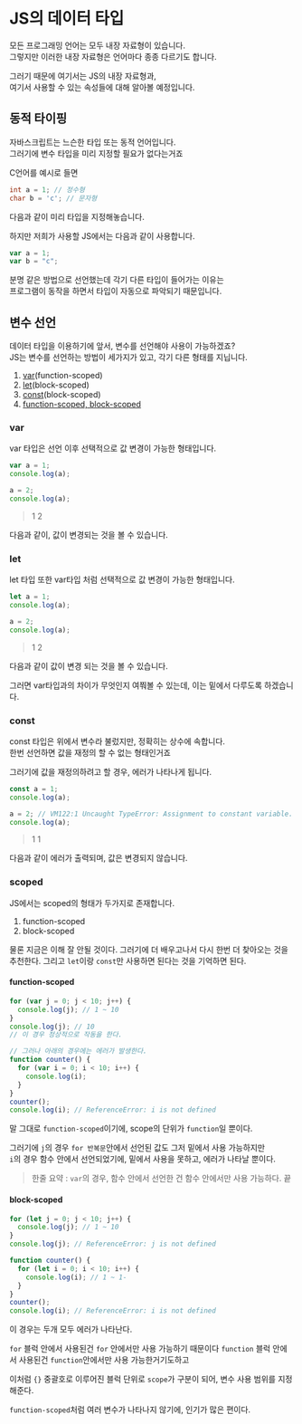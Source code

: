 # JS의 데이터 타입

모든 프로그래밍 언어는 모두 내장 자료형이 있습니다.  
그렇지만 이러한 내장 자료형은 언어마다 종종 다르기도 합니다.

그러기 때문에 여기서는 JS의 내장 자료형과,  
여기서 사용할 수 있는 속성들에 대해 알아볼 예정입니다.

## 동적 타이핑

자바스크립트는 느슨한 타입 또는 동적 언어입니다.  
그러기에 변수 타입을 미리 지정할 필요가 없다는거죠

C언어를 예시로 들면

```c
int a = 1; // 정수형
char b = 'c'; // 문자형
```

다음과 같이 미리 타입을 지정해놓습니다.

하지만 저희가 사용할 JS에서는 다음과 같이 사용합니다.

```js
var a = 1;
var b = "c";
```

분명 같은 방법으로 선언했는데 각기 다른 타입이 들어가는 이유는  
프로그램이 동작을 하면서 타입이 자동으로 파악되기 때문입니다.

## 변수 선언

데이터 타입을 이용하기에 앞서, 변수를 선언해야 사용이 가능하겠죠?  
JS는 변수를 선언하는 방법이 세가지가 있고, 각기 다른 형태를 지닙니다.

1. [var](#var)(function-scoped)
2. [let](#let)(block-scoped)
3. [const](#const)(block-scoped)
4. [function-scoped, block-scoped](#scoped)

### var

var 타입은 선언 이후 선택적으로 값 변경이 가능한 형태입니다.

```js
var a = 1;
console.log(a);

a = 2;
console.log(a);
```

> 1
> 2

다음과 같이, 값이 변경되는 것을 볼 수 있습니다.

### let

let 타입 또한 var타입 처럼 선택적으로 값 변경이 가능한 형태입니다.

```js
let a = 1;
console.log(a);

a = 2;
console.log(a);
```

> 1
> 2

다음과 같이 값이 변경 되는 것을 볼 수 있습니다.

그러면 var타입과의 차이가 무엇인지 여쭤볼 수 있는데, 이는 밑에서 다루도록 하겠습니다.

### const

const 타입은 위에서 변수라 불렀지만, 정확히는 상수에 속합니다.  
한번 선언하면 값을 재정의 할 수 없는 형태인거죠

그러기에 값을 재정의하려고 할 경우, 에러가 나타나게 됩니다.

```js
const a = 1;
console.log(a);

a = 2; // VM122:1 Uncaught TypeError: Assignment to constant variable.
console.log(a);
```

> 1
> 1

다음과 같이 에러가 출력되며, 값은 변경되지 않습니다.

### scoped

JS에서는 scoped의 형태가 두가지로 존재합니다.

1. function-scoped
2. block-scoped

물론 지금은 이해 잘 안될 것이다. 그러기에 더 배우고나서 다시 한번 더 찾아오는 것을 추천한다.
그리고 `let`이랑 `const`만 사용하면 된다는 것을 기억하면 된다.

#### function-scoped

```js
for (var j = 0; j < 10; j++) {
  console.log(j); // 1 ~ 10
}
console.log(j); // 10
// 이 경우 정상적으로 작동을 한다.

// 그러나 아래의 경우에는 에러가 발생한다.
function counter() {
  for (var i = 0; i < 10; i++) {
    console.log(i);
  }
}
counter();
console.log(i); // ReferenceError: i is not defined
```

말 그대로 `function-scoped`이기에, scope의 단위가 `function`일 뿐이다.

그러기에 `j`의 경우 `for 반복문`안에서 선언된 값도 그저 밑에서 사용 가능하지만  
`i`의 경우 함수 안에서 선언되었기에, 밑에서 사용을 못하고, 에러가 나타날 뿐이다.

> 한줄 요약 : `var`의 경우, 함수 안에서 선언한 건 함수 안에서만 사용 가능하다. 끝

#### block-scoped

```js
for (let j = 0; j < 10; j++) {
  console.log(j); // 1 ~ 10
}
console.log(j); // ReferenceError: j is not defined

function counter() {
  for (let i = 0; i < 10; i++) {
    console.log(i); // 1 ~ 1-
  }
}
counter();
console.log(i); // ReferenceError: i is not defined
```

이 경우는 두개 모두 에러가 나타난다.

`for` 블럭 안에서 사용된건 `for` 안에서만 사용 가능하기 때문이다
`function` 블럭 안에서 사용된건 `function`안에서만 사용 가능한거기도하고

이처럼 `{}` 중괄호로 이루어진 블럭 단위로 `scope`가 구분이 되어, 변수 사용 범위를 지정해준다.

`function-scoped`처럼 여러 변수가 나타나지 않기에, 인기가 많은 편이다.
